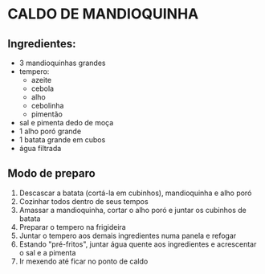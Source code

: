 # CALDO DE MANDIOQUINHA

## Ingredientes:

- 3 mandioquinhas grandes
- tempero:
  - azeite
  - cebola
  - alho
  - cebolinha
  - pimentão
- sal e pimenta dedo de moça
- 1 alho poró grande
- 1 batata grande em cubos
- água filtrada

## Modo de preparo

1. Descascar a batata (cortá-la em cubinhos), mandioquinha e alho poró
2. Cozinhar todos dentro de seus tempos
3. Amassar a mandioquinha, cortar o alho poró e juntar os cubinhos de batata
4. Preparar o tempero na frigideira
5. Juntar o tempero aos demais ingredientes numa panela e refogar
6. Estando "pré-fritos", juntar água quente aos ingredientes e acrescentar o sal e a pimenta
7. Ir mexendo até ficar no ponto de caldo









